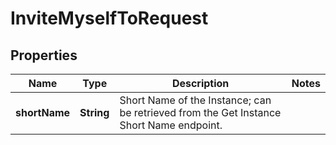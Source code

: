 

# InviteMyselfToRequest


## Properties

Name | Type | Description | Notes
------------ | ------------- | ------------- | -------------
**shortName** | **String** | Short Name of the Instance; can be retrieved from the Get Instance Short Name endpoint. | 



